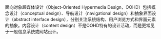 面向对象超媒体设计（Object-Oriented Hypermedia Design，OOHD）包括概念设计（conceptual design）、导航设计（navigational design）和抽象界面设计（abstract interface design），分别关注系统结构、用户浏览方式和界面元素的抽象。内容设计（content design）不是OOHD特有的设计活动，而是更常见于一般信息系统或网站设计。